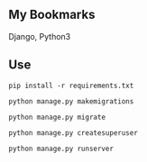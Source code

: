 My Bookmarks
------------

Django, Python3

Use
---
`pip install -r requirements.txt`

`python manage.py makemigrations`

`python manage.py migrate`

`python manage.py createsuperuser`

`python manage.py runserver`
